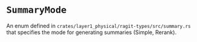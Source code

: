 # `SummaryMode`

An enum defined in `crates/layer1_physical/ragit-types/src/summary.rs` that specifies the mode for generating summaries (Simple, Rerank).